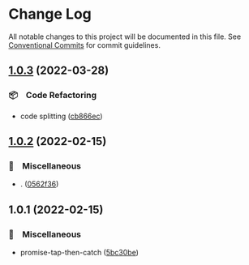 # Change Log

All notable changes to this project will be documented in this file.
See [Conventional Commits](https://conventionalcommits.org) for commit guidelines.

## [1.0.3](https://github.com/bluelovers/ws-promise/compare/promise-tap-then-catch@1.0.2...promise-tap-then-catch@1.0.3) (2022-03-28)


### 📦　Code Refactoring

* code splitting ([cb866ec](https://github.com/bluelovers/ws-promise/commit/cb866ecab57663301de3d84da614a1fb8afe2ee0))





## [1.0.2](https://github.com/bluelovers/ws-promise/compare/promise-tap-then-catch@1.0.1...promise-tap-then-catch@1.0.2) (2022-02-15)


### 🔖　Miscellaneous

* . ([0562f36](https://github.com/bluelovers/ws-promise/commit/0562f365853056980a83dc367076335dbf7ff48c))





## 1.0.1 (2022-02-15)


### 🔖　Miscellaneous

* promise-tap-then-catch ([5bc30be](https://github.com/bluelovers/ws-promise/commit/5bc30be5cb2c70f26647ac20cab02451f859e6c3))
